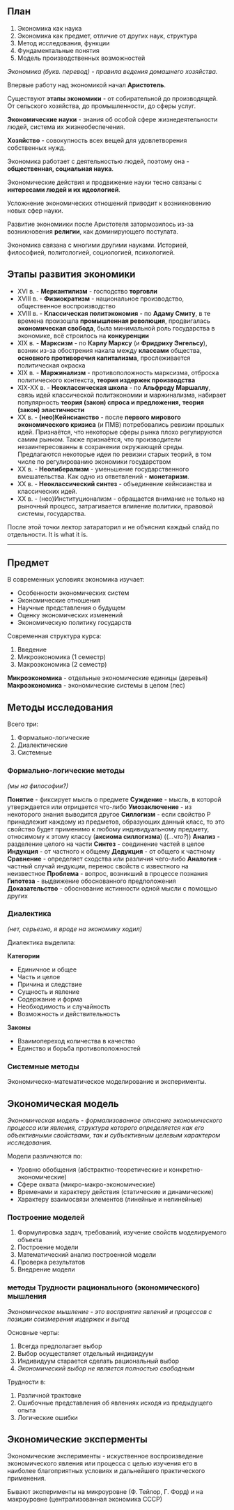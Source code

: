 ## План

1. Экономика как наука
2. Экономика как предмет, отличие от других наук, структура
3. Метод исследования, функции
4. Фундаментальные понятия
5. Модель производственных возможностей

*Экономика (букв. перевод) - правила ведения домашнего хозяйства.*

Впервые работу над экономикой начал **Аристотель**.

Существуют **этапы экономики** - от собирательной до производящей. От сельского хозяйства, до промышленности, до сферы услуг.

**Экономические науки** - знания об особой сфере жизнедеятельности людей, система их жизнеобеспечения.

**Хозяйство** - совокупность всех вещей для удовлетворения собственных нужд.

Экономика работает с деятельностью людей, поэтому она - **общественная, социальная наука**.

Экономические действия и продвижение науки тесно связаны с **интересами людей и их идеологией**.

Усложнение экономических отношений приводит к возникновению новых сфер науки.

Развитие экономиики после Аристотеля затормозилось из-за возникновения **религии**, как доминирующего постулата.

Экономика связана с многими другими науками. Историей, философией, политологией, социологией, психологией.

## Этапы развития экономики

- XVI в. - **Меркантилизм** - господство **торговли**
- XVIII в. - **Физиократизм** - национальное производство, общественное  воспроизводство
- XVIII в. - **Классическая политэкономия** - по **Адаму Смиту**, в те времена произошла **промышленная революция**, продвигалась **экономическая свобода**, была минимальной роль государства в экономике, всё строилось на **конкуренции**
- XIX в. - **Марксизм** - по **Карлу Марксу** (и **Фридриху Энгельсу**), возник из-за обострения накала между **классами** общества, **основного противоречия капитализма**, прослеживается политическая окраска
- XIX в. - **Маржинализм** - противоположность марксизма, отброска политического контекста, **теория издержек производства**
- XIX-XX в. - **Неоклассическая школа** - по **Альфреду Маршаллу**, связь идей классической политэкономии и маржинализма, набирает популярность **теория (закон) спроса и предложения,** **теория (закон) эластичности**
- XX в. - **(нео)Кейнсианство** - после **первого мирового экономического кризиса** (и ПМВ) потребовались ревизии прошлых идей. Признаётся, что некоторые сферы рынка плохо регулируются самим рынком. Также признаётся, что производители незаинтересованны в сохранении окружающей среды. Предлагаются некоторые идеи по ревизии старых теорий, в том числе по регулированию экономики государством
- XX в. - **Неолиберализм** - уменьшение государственного вмешательства. Как одно из ответвлений - **монетаризм**.
- XX в. - **Неоклассический синтез** - объединение кейнсианства и классических идей.
- XX в. - (нео)Институционализм - обращается внимание не только на рыночный процесс, затрагивается влияение политики, правовой системы, государства.

После этой точки лектор затараторил и не объяснил каждый слайд по отдельности. It is what it is.

---

## Предмет

В современных условиях экономика изучает:
- Особенности экономических систем
- Экономические отношения
- Научные представления о будущем
- Оценку экономических изменений
- Экономическую политику государств

Современная структура курса:
1. Введение
2. Микроэкономика (1 семестр)
3. Макроэкономика (2 семестр)

**Микроэкономика** - отдельные экономические единицы (деревья)
**Макроэкономика** - экономические системы в целом (лес)

## Методы исследования

Всего три:
1. Формально-логические
2. Диалектические
3. Системные

### Формально-логические методы
*(мы на философии?)*

**Понятие** - фиксирует мысль о предмете
**Суждение** - мысль, в которой утверждается или отрицается что-либо
**Умозаключение** - из некоторого знания выводится другое
**Силлогизм** - если свойство P принадлежит каждому из предметов, образующих данный класс, то это свойство будет применимо к любому индивидуальному предмету, относимому к этому классу (**аксиома силлогизма**) ((*...что?*))
**Анализ** - разделение целого на части
**Синтез** - соединение частей в целое
**Индукция** - от частного к общему
**Дедукция** - от общего к частному
**Сравнение** - определяет сходства или различия чего-либо
**Аналогия** - частный случай индукции, перенос свойств с известного на неизвестное
**Проблема** - вопрос, возникший в процессе познания
**Гипотеза** - выдвижение обоснованного предположения
**Доказательство** - обоснование истинности одной мысли с помощью других

### Диалектика
*(нет, серьезно, я вроде на экономику ходил)*

Диалектика выделила:

**Категории**
- Единичное и общее
- Часть и целое
- Причина и следствие
- Сущность и явление
- Содержание и форма
- Необходимость и случайность
- Возможность и действительность

**Законы**
- Взаимопереход количества в качество
- Единство и борьба противоположностей

### Системные методы

Экономическо-математическое моделирование и эксперименты.

## Экономическая модель

*Экономическая модель - формализованное описание экономического процесса или явления, структура которого определяется как его объективными свойствами, так и субъективным целевым характером исследования.*

Модели различаются по:
- Уровню обобщения (абстрактно-теоретические и конкретно-экономические)
- Сфере охвата (микро-макро-экономические)
- Временами и характеру действия (статические и динамические)
- Характеру взаимосвязи элементов (линейные и нелинейные)

### Построение моделей

1. Формулировка задач, требований, изучение свойств моделируемого объекта
2. Построение модели
3. Математический анализ построенной модели
4. Проверка результатов
5. Внедрение модели

### ~~методы~~ Трудности рационального (экономического) мышления

*Экономическое мышление - это восприятие явлений и процессов с позиции соизмерения издержек и выгод*

Основные черты:
1. Всегда предполагает выбор
2. Выбор осуществляет отдельный индивидуум
3. Индивидуум старается сделать рациональный выбор
4. *Экономический выбор не является полностью свободным*

Трудности в:
1. Различной трактовке
2. Ошибочные представления об явлениях исходя из предыдущего опыта
3. Логические ошибки

## Экономические эксперменты

Экономические эксперименты - искуственное воспроизведение экономического явления или процесса с целью изучения его в наиболее благоприятных условиях и дальнейшего практического применения.

Бывают эксперименты на микроуровне (Ф. Тейлор, Г. Форд) и на макроуровне (централизованная экономика СССР)